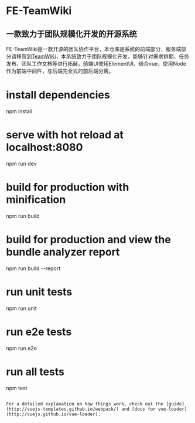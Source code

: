 # FE-TeamWiki
一款致力于团队规模化开发的开源系统
-------

[TeamWiKi]:https://github.com/DengBoCong/TeamWiKi  "服务端"

FE-TeamWiki是一款开源的团队协作平台，本仓库是系统的前端部分，服务端部分请移驾到[TeamWiKi]，本系统致力于团队规模化开发，能够针对需求排期、任务发布、团队工作文档等进行拓展，前端UI使用ElementUI，结合vue，使用Node作为前端中间件，与后端完全式的前后端分离。


# install dependencies
npm install

# serve with hot reload at localhost:8080
npm run dev

# build for production with minification
npm run build

# build for production and view the bundle analyzer report
npm run build --report

# run unit tests
npm run unit

# run e2e tests
npm run e2e

# run all tests
npm test
```

For a detailed explanation on how things work, check out the [guide](http://vuejs-templates.github.io/webpack/) and [docs for vue-loader](http://vuejs.github.io/vue-loader).
